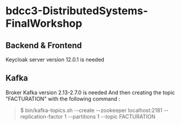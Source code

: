 # bdcc3-DistributedSystems-FinalWorkshop

## Backend & Frontend
Keycloak server version 12.0.1 is needed

## Kafka 
Broker Kafka version 2.13-2.7.0 is needed
And then creating the topic "FACTURATION" with the following command :
>$ bin/kafka-topics.sh --create --zookeeper localhost:2181 --replication-factor 1 --partitions 1 --topic FACTURATION
